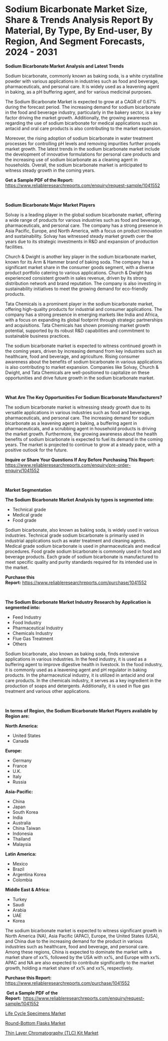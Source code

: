 <p><h1>Sodium Bicarbonate Market Size, Share & Trends Analysis Report By Material, By Type, By End-user, By Region, And Segment Forecasts, 2024 - 2031</h1></p><p><strong>Sodium Bicarbonate Market Analysis and Latest Trends</strong></p>
<p><p>Sodium bicarbonate, commonly known as baking soda, is a white crystalline powder with various applications in industries such as food and beverage, pharmaceuticals, and personal care. It is widely used as a leavening agent in baking, as a pH buffering agent, and for various medicinal purposes.</p><p>The Sodium Bicarbonate Market is expected to grow at a CAGR of 0.67% during the forecast period. The increasing demand for sodium bicarbonate in the food and beverage industry, particularly in the bakery sector, is a key factor driving the market growth. Additionally, the growing awareness regarding the use of sodium bicarbonate for medical applications such as antacid and oral care products is also contributing to the market expansion.</p><p>Moreover, the rising adoption of sodium bicarbonate in water treatment processes for controlling pH levels and removing impurities further propels market growth. The latest trends in the sodium bicarbonate market include the development of innovative formulations for personal care products and the increasing use of sodium bicarbonate as a cleaning agent in households. Overall, the sodium bicarbonate market is anticipated to witness steady growth in the coming years.</p></p>
<p><strong>Get a Sample PDF of the Report:&nbsp;</strong> <a href="https://www.reliableresearchreports.com/enquiry/request-sample/1041552">https://www.reliableresearchreports.com/enquiry/request-sample/1041552</a></p>
<p>&nbsp;</p>
<p><strong>Sodium Bicarbonate Major Market Players</strong></p>
<p><p>Solvay is a leading player in the global sodium bicarbonate market, offering a wide range of products for various industries such as food and beverage, pharmaceuticals, and personal care. The company has a strong presence in Asia Pacific, Europe, and North America, with a focus on product innovation and sustainability. Solvay has witnessed steady market growth over the years due to its strategic investments in R&D and expansion of production facilities.</p><p>Church & Dwight is another key player in the sodium bicarbonate market, known for its Arm & Hammer brand of baking soda. The company has a significant market share in the consumer goods segment, with a diverse product portfolio catering to various applications. Church & Dwight has experienced consistent growth in sales revenue, driven by its strong distribution network and brand reputation. The company is also investing in sustainability initiatives to meet the growing demand for eco-friendly products.</p><p>Tata Chemicals is a prominent player in the sodium bicarbonate market, offering high-quality products for industrial and consumer applications. The company has a strong presence in emerging markets like India and Africa, with a focus on expanding its global footprint through strategic partnerships and acquisitions. Tata Chemicals has shown promising market growth potential, supported by its robust R&D capabilities and commitment to sustainable business practices.</p><p>The sodium bicarbonate market is expected to witness continued growth in the coming years, driven by increasing demand from key industries such as healthcare, food and beverage, and agriculture. Rising consumer awareness about the benefits of sodium bicarbonate in various applications is also contributing to market expansion. Companies like Solvay, Church & Dwight, and Tata Chemicals are well-positioned to capitalize on these opportunities and drive future growth in the sodium bicarbonate market.</p></p>
<p>&nbsp;</p>
<p><strong>What Are The Key Opportunities For Sodium Bicarbonate Manufacturers?</strong></p>
<p><p>The sodium bicarbonate market is witnessing steady growth due to its versatile applications in various industries such as food and beverage, pharmaceuticals, and personal care. The increasing demand for sodium bicarbonate as a leavening agent in baking, a buffering agent in pharmaceuticals, and a scrubbing agent in household products is driving the market growth. Furthermore, the growing awareness about the health benefits of sodium bicarbonate is expected to fuel its demand in the coming years. The market is projected to continue to grow at a steady pace, with a positive outlook for the future.</p></p>
<p><strong>Inquire or Share Your Questions If Any Before Purchasing This Report:</strong> <a href="https://www.reliableresearchreports.com/enquiry/pre-order-enquiry/1041552">https://www.reliableresearchreports.com/enquiry/pre-order-enquiry/1041552</a></p>
<p>&nbsp;</p>
<p><strong>Market Segmentation</strong></p>
<p><strong>The Sodium Bicarbonate Market Analysis by types is segmented into:</strong></p>
<p><ul><li>Technical grade</li><li>Medical grade</li><li>Food grade</li></ul></p>
<p><p>Sodium bicarbonate, also known as baking soda, is widely used in various industries. Technical grade sodium bicarbonate is primarily used in industrial applications such as water treatment and cleaning agents. Medical grade sodium bicarbonate is used in pharmaceuticals and medical procedures. Food grade sodium bicarbonate is commonly used in food and beverage products. Each grade of sodium bicarbonate is manufactured to meet specific quality and purity standards required for its intended use in the market.</p></p>
<p><strong>Purchase this Report:&nbsp;</strong><a href="https://www.reliableresearchreports.com/purchase/1041552">https://www.reliableresearchreports.com/purchase/1041552</a></p>
<p>&nbsp;</p>
<p><strong>The Sodium Bicarbonate Market Industry Research by Application is segmented into:</strong></p>
<p><ul><li>Feed Industry</li><li>Food Industry</li><li>Pharmaceutical Industry</li><li>Chemicals Industry</li><li>Flue Gas Treatment</li><li>Others</li></ul></p>
<p><p>Sodium bicarbonate, also known as baking soda, finds extensive applications in various industries. In the feed industry, it is used as a buffering agent to improve digestive health in livestock. In the food industry, it is commonly used as a leavening agent and pH regulator in baking products. In the pharmaceutical industry, it is utilized in antacid and oral care products. In the chemicals industry, it serves as a key ingredient in the production of soaps and detergents. Additionally, it is used in flue gas treatment and various other applications.</p></p>
<p>&nbsp;</p>
<p><strong>In terms of Region, the Sodium Bicarbonate Market Players available by Region are:</strong></p>
<p>
    <p> <strong> North America: </strong>
        <ul>
            <li>United States</li>
            <li>Canada</li>
        </ul>
        </p> 
    <p> <strong> Europe: </strong>
        <ul>
            <li>Germany</li>
            <li>France</li>
            <li>U.K.</li>
            <li>Italy</li>
            <li>Russia</li>
        </ul>
        </p> 
    <p> <strong> Asia-Pacific: </strong>
        <ul>
            <li>China</li>
            <li>Japan</li>
            <li>South Korea</li>
            <li>India</li>
            <li>Australia</li>
            <li>China Taiwan</li>
            <li>Indonesia</li>
            <li>Thailand</li>
            <li>Malaysia</li>
        </ul>
        </p> 
    <p> <strong> Latin America: </strong>
        <ul>
            <li>Mexico</li>
            <li>Brazil</li>
            <li>Argentina Korea</li>
            <li>Colombia</li>
        </ul>
        </p> 
    <p> <strong> Middle East & Africa: </strong>
        <ul>
            <li>Turkey</li>
            <li>Saudi</li>
            <li>Arabia</li>
            <li>UAE</li>
            <li>Korea</li>
        </ul>
    </p>
    </p>
<p><p>The sodium bicarbonate market is expected to witness significant growth in North America (NA), Asia Pacific (APAC), Europe, the United States (USA), and China due to the increasing demand for the product in various industries such as healthcare, food and beverage, and personal care. Among these regions, China is expected to dominate the market with a market share of xx%, followed by the USA with xx%, and Europe with xx%. APAC and NA are also expected to contribute significantly to the market growth, holding a market share of xx% and xx%, respectively.</p></p>
<p><strong>Purchase this Report: </strong><a href="https://www.reliableresearchreports.com/purchase/1041552">https://www.reliableresearchreports.com/purchase/1041552</a></p>
<p>&nbsp;<strong>Get a Sample PDF of the Report:&nbsp;&nbsp;</strong><a href="https://www.reliableresearchreports.com/enquiry/request-sample/1041552">https://www.reliableresearchreports.com/enquiry/request-sample/1041552</a></p>
<p><strong></strong></p>
<p><p><a href="https://view.publitas.com/reportprime-1/life-cycle-specimens-market-size-growing-and-forecasted-for-period-from-2023-2030-and-provides-complete-market-analysis-of-this-market/">Life Cycle Specimens Market</a></p><p><a href="https://view.publitas.com/reportprime-1/round-bottom-flasks-market-growth-market-trends-covid-19-impact-and-forecasts-for-period-from-2023-2030/">Round-Bottom Flasks Market</a></p><p><a href="https://view.publitas.com/reportprime-1/thin-layer-chromatography-tlc-kit-market-size-and-growth-market-segmentation-regional-and-country-breakdowns-and-market-trends-for-period-from-2023-2030/">Thin Layer Chromatography (TLC) Kit Market</a></p></p>